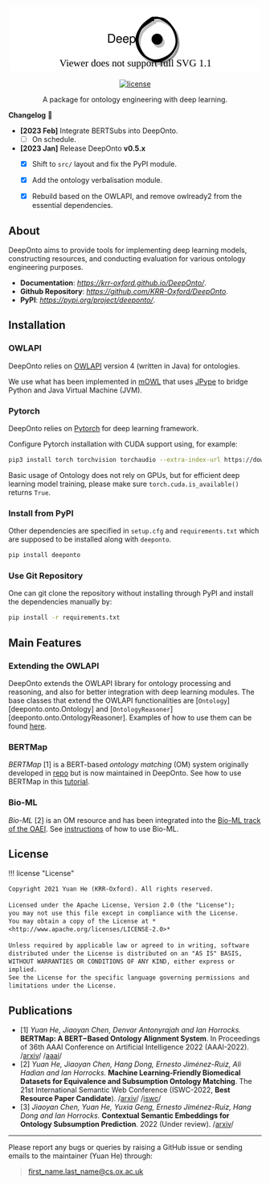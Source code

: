 <!---
Copyright 2021 Yuan He (KRR-Oxford). All rights reserved.

Licensed under the Apache License, Version 2.0 (the "License");
you may not use this file except in compliance with the License.
You may obtain a copy of the License at

    http://www.apache.org/licenses/LICENSE-2.0

Unless required by applicable law or agreed to in writing, software
distributed under the License is distributed on an "AS IS" BASIS,
WITHOUT WARRANTIES OR CONDITIONS OF ANY KIND, either express or implied.
See the License for the specific language governing permissions and
limitations under the License.
-->

<p align="center">
  <a href="https://krr-oxford.github.io/DeepOnto/">
    <img alt="deeponto" src="https://raw.githubusercontent.com/KRR-Oxford/DeepOnto/main/docs/images/icon.svg">
  </a>
</p>

<p align="center">
    <a href="https://github.com/KRR-Oxford/DeepOnto/blob/main/LICENSE">
        <img alt="license" src="https://img.shields.io/github/license/KRR-Oxford/DeepOnto">
    </a>
</p>

<p align="center">
  A package for ontology engineering with deep learning. 
</p>

**Changelog** :newspaper:

- **[2023 Feb]** Integrate BERTSubs into $\textsf{DeepOnto}$.
    - [ ] On schedule.
- **[2023 Jan]** Release $\textsf{DeepOnto}$ **v0.5.x**
    - [X] Shift to `src/` layout and fix the PyPI module.
    - [X] Add the ontology verbalisation module.
    - [X] Rebuild based on the OWLAPI, and remove owlready2 from the essential dependencies.


## About

$\textsf{DeepOnto}$ aims to provide tools for implementing deep learning models, constructing resources, and conducting evaluation
for various ontology engineering purposes.

- **Documentation**: *<https://krr-oxford.github.io/DeepOnto/>*.
- **Github Repository**: *<https://github.com/KRR-Oxford/DeepOnto>*. 
- **PyPI**: *<https://pypi.org/project/deeponto/>*. 

## Installation

### OWLAPI

$\textsf{DeepOnto}$ relies on [OWLAPI](http://owlapi.sourceforge.net/) version 4 (written in Java) for ontologies. 

We use what has been implemented in [mOWL](https://mowl.readthedocs.io/en/latest/index.html) that uses [JPype](https://jpype.readthedocs.io/en/latest/) to bridge Python and Java Virtual Machine (JVM).

### Pytorch

$\textsf{DeepOnto}$ relies on [Pytorch](https://pytorch.org/) for deep learning framework.

Configure Pytorch installation with CUDA support using, for example:

```bash
pip3 install torch torchvision torchaudio --extra-index-url https://download.pytorch.org/whl/cu116
```

Basic usage of Ontology does not rely on GPUs, but for efficient deep learning model training, please make sure
`torch.cuda.is_available()` returns `True`.

### Install from PyPI

Other dependencies are specified in `setup.cfg` and `requirements.txt` which are supposed to be installed along with `deeponto`.

```bash
pip install deeponto
```

### Use Git Repository

One can git clone the repository without installing through PyPI and install the dependencies manually by:

```bash
pip install -r requirements.txt
```


## Main Features

### Extending the OWLAPI

$\textsf{DeepOnto}$ extends the OWLAPI library for ontology processing and reasoning, and also for better integration with deep learning modules. 
The base classes that extend the OWLAPI functionalities are [`Ontology`][deeponto.onto.Ontology] and [`OntologyReasoner`][deeponto.onto.OntologyReasoner]. Examples of how to use them can be found [here](https://krr-oxford.github.io/DeepOnto/ontology/).

### BERTMap

*BERTMap* [1] is a BERT-based *ontology matching* (OM) system originally developed in [repo](https://github.com/KRR-Oxford/BERTMap) but is now maintained in $\textsf{DeepOnto}$. See how to use BERTMap in this [tutorial](https://krr-oxford.github.io/DeepOnto/bertmap/).

### Bio-ML

*Bio-ML* [2] is an OM resource and has been integrated into the [Bio-ML track of the OAEI](https://www.cs.ox.ac.uk/isg/projects/ConCur/oaei/). See [instructions](https://krr-oxford.github.io/DeepOnto/bio-ml/) of how to use Bio-ML.


## License

!!! license "License"

    Copyright 2021 Yuan He (KRR-Oxford). All rights reserved.

    Licensed under the Apache License, Version 2.0 (the "License");
    you may not use this file except in compliance with the License.
    You may obtain a copy of the License at *<http://www.apache.org/licenses/LICENSE-2.0>*

    Unless required by applicable law or agreed to in writing, software
    distributed under the License is distributed on an "AS IS" BASIS,
    WITHOUT WARRANTIES OR CONDITIONS OF ANY KIND, either express or implied.
    See the License for the specific language governing permissions and
    limitations under the License.

## Publications

- [1] *Yuan He‚ Jiaoyan Chen‚ Denvar Antonyrajah and Ian Horrocks.* **BERTMap: A BERT−Based Ontology Alignment System**. In Proceedings of 36th AAAI Conference on Artificial Intelligence 2022 (AAAI-2022). /[arxiv](https://arxiv.org/abs/2112.02682)/ /[aaai](https://ojs.aaai.org/index.php/AAAI/article/view/20510)/  <a name="bertmap_paper"></a>
- [2] *Yuan He‚ Jiaoyan Chen‚ Hang Dong, Ernesto Jiménez-Ruiz, Ali Hadian and Ian Horrocks.* **Machine Learning-Friendly Biomedical Datasets for Equivalence and Subsumption Ontology Matching**. The 21st International Semantic Web Conference (ISWC-2022, **Best Resource Paper Candidate**). /[arxiv](https://arxiv.org/abs/2205.03447)/ /[iswc](https://link.springer.com/chapter/10.1007/978-3-031-19433-7_33)/  <a name="bioml_paper"></a>
- [3] *Jiaoyan Chen, Yuan He, Yuxia Geng, Ernesto Jiménez-Ruiz, Hang Dong and Ian Horrocks.* **Contextual Semantic Embeddings for Ontology Subsumption Prediction**. 2022 (Under review). /[arxiv](https://arxiv.org/abs/2202.09791)/  <a name="bertsubs_paper"></a>


----------------------------------------------------------------

Please report any bugs or queries by raising a GitHub issue or sending emails to the maintainer (Yuan He) through:

> first_name.last_name@cs.ox.ac.uk
